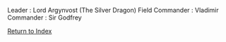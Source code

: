 Leader : Lord Argynvost (The Silver Dragon)
Field Commander : Vladimir
Commander : Sir Godfrey

[Return to Index](Index)